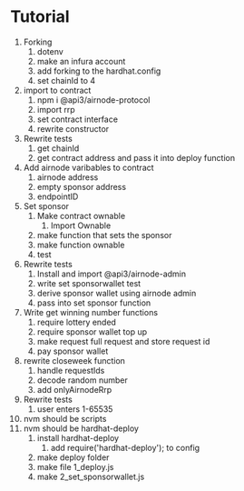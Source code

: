 # Tutorial

1. Forking
   1. dotenv
   2. make an infura account
   3. add forking to the hardhat.config
   4. set chainId to 4
2. import to contract
   1. npm i @api3/airnode-protocol
   2. import rrp
   3. set contract interface
   4. rewrite constructor
3. Rewrite tests
   1. get chainId
   2. get contract address and pass it into deploy function
4. Add airnode varibables to contract
   1. airnode address
   2. empty sponsor address
   3. endpointID
5. Set sponsor
   1. Make contract ownable
      1. Import Ownable
   2. make function that sets the sponsor
   3. make function ownable
   4. test
6. Rewrite tests
   1. Install and import @api3/airnode-admin
   2. write set sponsorwallet test
   3. derive sponsor wallet using airnode admin
   4. pass into set sponsor function
7. Write get winning number functions
   1. require lottery ended
   2. require sponsor wallet top up
   3. make request full request and store request id
   4. pay sponsor wallet
8. rewrite closeweek function
   1. handle requestIds
   2. decode random number
   3. add onlyAirnodeRrp
9. Rewrite tests
   1.  user enters 1-65535
10. nvm should be scripts
11. nvm should be hardhat-deploy
    1.  install hardhat-deploy
        1.  add require('hardhat-deploy'); to config
    2.  make deploy folder
    3.  make file 1_deploy.js
    4.  make 2_set_sponsorwallet.js